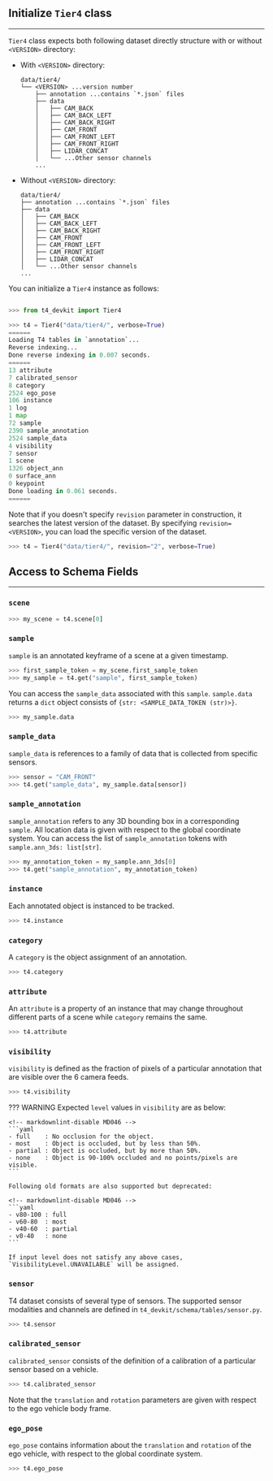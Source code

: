 ## Initialize `Tier4` class

---

`Tier4` class expects both following dataset directly structure with or without `<VERSION>` directory:

- With `<VERSION>` directory:

  ```shell
  data/tier4/
  └── <VERSION> ...version number
      ├── annotation ...contains `*.json` files
      ├── data
      │   ├── CAM_BACK
      │   ├── CAM_BACK_LEFT
      │   ├── CAM_BACK_RIGHT
      │   ├── CAM_FRONT
      │   ├── CAM_FRONT_LEFT
      │   ├── CAM_FRONT_RIGHT
      │   ├── LIDAR_CONCAT
      │   └── ...Other sensor channels
      ...
  ```

- Without `<VERSION>` directory:

  ```shell
  data/tier4/
  ├── annotation ...contains `*.json` files
  ├── data
  │   ├── CAM_BACK
  │   ├── CAM_BACK_LEFT
  │   ├── CAM_BACK_RIGHT
  │   ├── CAM_FRONT
  │   ├── CAM_FRONT_LEFT
  │   ├── CAM_FRONT_RIGHT
  │   ├── LIDAR_CONCAT
  │   └── ...Other sensor channels
  ...
  ```

You can initialize a `Tier4` instance as follows:

```python

>>> from t4_devkit import Tier4

>>> t4 = Tier4("data/tier4/", verbose=True)
======
Loading T4 tables in `annotation`...
Reverse indexing...
Done reverse indexing in 0.007 seconds.
======
13 attribute
7 calibrated_sensor
8 category
2524 ego_pose
106 instance
1 log
1 map
72 sample
2390 sample_annotation
2524 sample_data
4 visibility
7 sensor
1 scene
1326 object_ann
0 surface_ann
0 keypoint
Done loading in 0.061 seconds.
======
```

Note that if you doesn't specify `revision` parameter in construction, it searches the latest version of the dataset.
By specifying `revision=<VERSION>`, you can load the specific version of the dataset.

```python
>>> t4 = Tier4("data/tier4/", revision="2", verbose=True)
```

## Access to Schema Fields

---

### `scene`

```python
>>> my_scene = t4.scene[0]
```

### `sample`

`sample` is an annotated keyframe of a scene at a given timestamp.

```python
>>> first_sample_token = my_scene.first_sample_token
>>> my_sample = t4.get("sample", first_sample_token)
```

You can access the `sample_data` associated with this `sample`.
`sample.data` returns a `dict` object consists of `{str: <SAMPLE_DATA_TOKEN (str)>}`.

```python
>>> my_sample.data
```

### `sample_data`

`sample_data` is references to a family of data that is collected from specific sensors.

```python
>>> sensor = "CAM_FRONT"
>>> t4.get("sample_data", my_sample.data[sensor])
```

### `sample_annotation`

`sample_annotation` refers to any 3D bounding box in a corresponding `sample`.
All location data is given with respect to the global coordinate system.
You can access the list of `sample_annotation` tokens with `sample.ann_3ds: list[str]`.

```python
>>> my_annotation_token = my_sample.ann_3ds[0]
>>> t4.get("sample_annotation", my_annotation_token)
```

### `instance`

Each annotated object is instanced to be tracked.

```python
>>> t4.instance
```

### `category`

A `category` is the object assignment of an annotation.

```python
>>> t4.category
```

### `attribute`

An `attribute` is a property of an instance that may change throughout different parts of a scene while `category` remains the same.

```python
>>> t4.attribute
```

### `visibility`

`visibility` is defined as the fraction of pixels of a particular annotation that are visible over the 6 camera feeds.

```python
>>> t4.visibility
```

<!-- prettier-ignore-start -->
??? WARNING
    Expected `level` values in `visibility` are as below:

    <!-- markdownlint-disable MD046 -->
    ```yaml
    - full    : No occlusion for the object.
    - most    : Object is occluded, but by less than 50%.
    - partial : Object is occluded, but by more than 50%.
    - none    : Object is 90-100% occluded and no points/pixels are visible.
    ```

    Following old formats are also supported but deprecated:

    <!-- markdownlint-disable MD046 -->
    ```yaml
    - v80-100 : full
    - v60-80  : most
    - v40-60  : partial
    - v0-40   : none
    ```

    If input level does not satisfy any above cases, `VisibilityLevel.UNAVAILABLE` will be assigned.
<!-- prettier-ignore-end -->

### `sensor`

T4 dataset consists of several type of sensors.
The supported sensor modalities and channels are defined in `t4_devkit/schema/tables/sensor.py`.

```python
>>> t4.sensor
```

### `calibrated_sensor`

`calibrated_sensor` consists of the definition of a calibration of a particular sensor based on a vehicle.

```python
>>> t4.calibrated_sensor
```

Note that the `translation` and `rotation` parameters are given with respect to the ego vehicle body frame.

### `ego_pose`

`ego_pose` contains information about the `translation` and `rotation` of the ego vehicle, with respect to the global coordinate system.

```python
>>> t4.ego_pose
```
